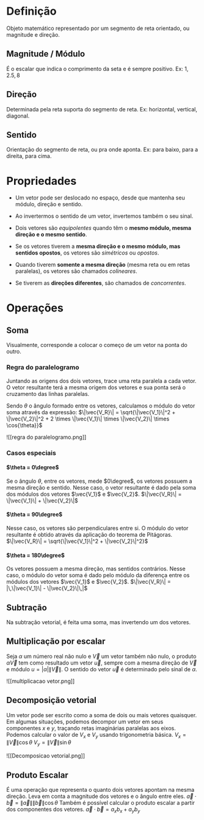 # Definição
Objeto matemático representado por um segmento de reta orientado, ou magnitude e direção.

## Magnitude / Módulo
É o escalar que indica o comprimento da seta e é sempre positivo.
Ex: $1, 2.5, 8$

## Direção
Determinada pela reta suporta do segmento de reta.
Ex: horizontal, vertical, diagonal.

## Sentido
Orientação do segmento de reta, ou pra onde aponta.
Ex: para baixo, para a direita, para cima.

# Propriedades
- Um vetor pode ser deslocado no espaço, desde que mantenha seu módulo, direção e sentido.

- Ao invertermos o sentido de um vetor, invertemos também o seu sinal.

- Dois vetores são _equipolentes_ quando têm o **mesmo módulo, mesma direção e o mesmo sentido**.

- Se os vetores tiverem a **mesma direção e o mesmo módulo, mas sentidos opostos**, os vetores são _simétricos_ ou _opostos_.

- Quando tiverem **somente a mesma direção** (mesma reta ou em retas paralelas), os vetores são chamados _colineares_.

- Se tiverem as **direções diferentes**, são chamados de _concorrentes_.

# Operações

## Soma
Visualmente, corresponde a colocar o começo de um vetor na ponta do outro.

### Regra do paralelogramo
Juntando as origens dos dois vetores, trace uma reta paralela a cada vetor. O vetor resultante terá a mesma origem dos vetores e sua ponta será o cruzamento das linhas paralelas.

Sendo $\theta$ o ângulo formado entre os vetores, calculamos o módulo do vetor soma através da expressão:
$\|\vec{V_R}\| = \sqrt{\|\vec{V_1}\|^2 + \|\vec{V_2}\|^2 + 2 \times \|\vec{V_1}\| \times \|\vec{V_2}\| \times \cos{\theta}}$

![[regra do paralelogramo.png]]

### Casos especiais
#### $\theta = 0\degree$
Se o ângulo $\theta$, entre os vetores, mede $0\degree$, os vetores possuem a mesma direção e sentido. Nesse caso, o vetor resultante é dado pela soma dos módulos dos vetores $\vec{V_1}$ e $\vec{V_2}$.
$\|\vec{V_R}\| = \|\vec{V_1}\| + \|\vec{V_2}\|$

#### $\theta = 90\degree$
Nesse caso, os vetores são perpendiculares entre si. O módulo do vetor resultante é obtido através da aplicação do teorema de Pitágoras.
$\|\vec{V_R}\| = \sqrt{\|\vec{V_1}\|^2 + \|\vec{V_2}\|^2}$

#### $\theta = 180\degree$
Os vetores possuem a mesma direção, mas sentidos contrários. Nesse caso, o módulo do vetor soma é dado pelo módulo da diferença entre os módulos dos vetores $\vec{V_1}$ e $\vec{V_2}$.
$\|\vec{V_R}\| = |\,\|\vec{V_1}\| - \|\vec{V_2}\|\,|$

## Subtração
Na subtração vetorial, é feita uma soma, mas invertendo um dos vetores.

## Multiplicação por escalar
Seja $\alpha$ um número real não nulo e $\vec{V}$ um vetor também não nulo, o produto $\alpha\vec{V}$ tem como resultado um vetor $\vec{u}$, sempre com a mesma direção de $\vec{V}$ e módulo $u = |\alpha| \|\vec{V}\|$. O sentido do vetor $\vec{u}$ é determinado pelo sinal de $\alpha$.

![[multiplicacao vetor.png]]

## Decomposição vetorial
Um vetor pode ser escrito como a soma de dois ou mais vetores quaisquer. Em algumas situações, podemos decompor um vetor em seus componentes $x$ e $y$, traçando retas imaginárias paralelas aos eixos. Podemos calcular o valor de $V_x$ e $V_y$ usando trigonometria básica.
$V_x = \|\vec{V}\| \cos \theta$
$V_y = \|\vec{V}\| \sin \theta$

![[Decomposicao vetorial.png]]

## Produto Escalar
É uma operação que representa o quanto dois vetores apontam na mesma direção. Leva em conta a magnitude dos vetores e o ângulo entre eles.
$\vec{a} \cdot \vec{b} = \|\vec{a}\| \|\vec{b}\| \cos \theta$
Também é possível calcular o produto escalar a partir dos componentes dos vetores.
$\vec{a} \cdot \vec{b} = a_x b_x + a_y b_y$
